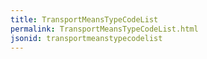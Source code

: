 ```yaml
---
title: TransportMeansTypeCodeList
permalink: TransportMeansTypeCodeList.html
jsonid: transportmeanstypecodelist
---
```

